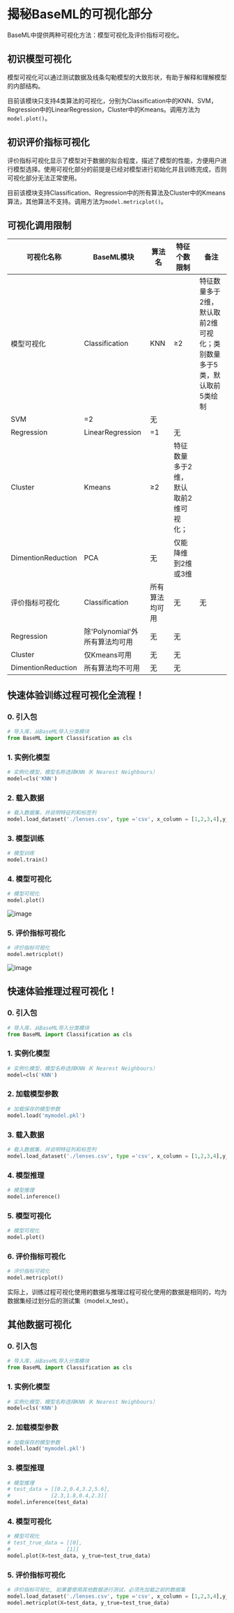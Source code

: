 # 揭秘BaseML的可视化部分

BaseML中提供两种可视化方法：模型可视化及评价指标可视化。

## 初识模型可视化

模型可视化可以通过测试数据及线条勾勒模型的大致形状，有助于解释和理解模型的内部结构。

目前该模块只支持4类算法的可视化，分别为Classification中的KNN、SVM，Regression中的LinearRegression，Cluster中的Kmeans。调用方法为`model.plot()`。

## 初识评价指标可视化

评价指标可视化显示了模型对于数据的拟合程度，描述了模型的性能，方便用户进行模型选择。使用可视化部分的前提是已经对模型进行初始化并且训练完成，否则可视化部分无法正常使用。

目前该模块支持Classification、Regression中的所有算法及Cluster中的Kmeans算法，其他算法不支持。调用方法为`model.metricplot()`。

## 可视化调用限制

| **可视化名称**     | **BaseML模块**                 | **算法名**     | **特征个数限制**                     | **备注**                                                     |
| ------------------ | ------------------------------ | -------------- | ------------------------------------ | ------------------------------------------------------------ |
| 模型可视化         | Classification                 | KNN            | ≥2                                   | 特征数量多于2维，默认取前2维可视化；类别数量多于5类，默认取前5类绘制 |
| SVM                | =2                             | 无             |                                      |                                                              |
| Regression         | LinearRegression               | =1             | 无                                   |                                                              |
| Cluster            | Kmeans                         | ≥2             | 特征数量多于2维，默认取前2维可视化； |                                                              |
| DimentionReduction | PCA                            | 无             | 仅能降维到2维或3维                   |                                                              |
| 评价指标可视化     | Classification                 | 所有算法均可用 | 无                                   | 无                                                           |
| Regression         | 除'Polynomial'外所有算法均可用 | 无             | 无                                   |                                                              |
| Cluster            | 仅Kmeans可用                   | 无             | 无                                   |                                                              |
| DimentionReduction | 所有算法均不可用               | 无             | 无                                   |                                                              |

## 快速体验训练过程可视化全流程！

### 0. 引入包

```Python
# 导入库，从BaseML导入分类模块
from BaseML import Classification as cls
```

### 1. 实例化模型

```Python
# 实例化模型，模型名称选择KNN（K Nearest Neighbours）
model=cls('KNN')
```

### 2. 载入数据

```Python
# 载入数据集，并说明特征列和标签列
model.load_dataset('./lenses.csv', type ='csv', x_column = [1,2,3,4],y_column=[5])
```

### 3. 模型训练

```Python
# 模型训练
model.train()
```

### 4. 模型可视化

```Python
# 模型可视化
model.plot()
```

![image](../images/baseml/模型可视化.png)

### 5. 评价指标可视化

```Python
# 评价指标可视化
model.metricplot()
```

![image](../images/baseml/评价指标可视化.png)

## 快速体验推理过程可视化！

### 0. 引入包

```Python
# 导入库，从BaseML导入分类模块
from BaseML import Classification as cls
```

### 1. 实例化模型

```Python
# 实例化模型，模型名称选择KNN（K Nearest Neighbours）
model=cls('KNN')
```

### 2. 加载模型参数

```Python
# 加载保存的模型参数
model.load('mymodel.pkl')
```

### 3. 载入数据

```Python
# 载入数据集，并说明特征列和标签列
model.load_dataset('./lenses.csv', type ='csv', x_column = [1,2,3,4],y_column=[5])
```

### 4. 模型推理

```Python
# 模型推理
model.inference()
```

### 5. 模型可视化

```Python
# 模型可视化
model.plot()
```

### 6. 评价指标可视化

```Python
# 评价指标可视化
model.metricplot()
```

实际上，训练过程可视化使用的数据与推理过程可视化使用的数据是相同的，均为数据集经过划分后的测试集（model.x_test）。

## 其他数据可视化

### 0. 引入包

```Python
# 导入库，从BaseML导入分类模块
from BaseML import Classification as cls
```

### 1. 实例化模型

```Python
# 实例化模型，模型名称选择KNN（K Nearest Neighbours）
model=cls('KNN')
```

### 2. 加载模型参数

```Python
# 加载保存的模型参数
model.load('mymodel.pkl')
```

### 3. 模型推理

```Python
# 模型推理
# test_data = [[0.2,0.4,3.2,5.6],
#             [2.3,1.8,0.4,2.3]]
model.inference(test_data)
```

### 4. 模型可视化

```Python
# 模型可视化
# test_true_data = [[0],
#                  [1]]
model.plot(X=test_data, y_true=test_true_data)
```

### 5. 评价指标可视化

```Python
# 评价指标可视化, 如果要使用其他数据进行测试，必须先加载之前的数据集
model.load_dataset('./lenses.csv', type ='csv', x_column = [1,2,3,4],y_column=[5])
model.metricplot(X=test_data, y_true=test_true_data)
```
